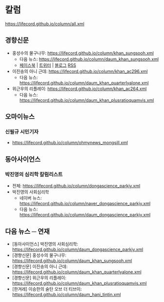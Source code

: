 # 칼럼
https://lifecord.github.io/column/all.xml

## 경향신문
- 홍성수의 물구나무: https://lifecord.github.io/column/khan_sungsooh.xml
  - 다음 뉴스: https://lifecord.github.io/column/daum_khan_sungsooh.xml
  - [페이스북](https://www.facebook.com/ssungsooh) | [트위터](https://twitter.com/sungsooh) | [블로그](https://transproms.tistory.com/) [RSS](https://transproms.tistory.com/rss)
- 이진송의 아니 근데: https://lifecord.github.io/column/khan_ac296.xml
  - 다음 뉴스: https://lifecord.github.io/column/daum_khan_quarterlyalone.xml
- 위근우의 리플레이: https://lifecord.github.io/column/khan_ac264.xml
  - 다음 뉴스: https://lifecord.github.io/column/daum_khan_plusratioquamvis.xml

## 오마이뉴스
### 신필규 시민기자
- https://lifecord.github.io/column/ohmynews_mongsill.xml

## 동아사이언스
### 박진영의 심리학 칼럼리스트
- 전체: https://lifecord.github.io/column/dongascience_parkjy.xml
- 박진영의 사회심리학
  - 네이버 뉴스: https://lifecord.github.io/column/naver_dongascience_parkjy.xml
  - 다음 뉴스: https://lifecord.github.io/column/daum_dongascience_parkjy.xml

## 다음 뉴스 ─ 연재
- [동아사이언스] 박진영의 사회심리학: https://lifecord.github.io/column/daum_dongascience_parkjy.xml
- [경향신문] 홍성수의 물구나무: https://lifecord.github.io/column/daum_khan_sungsooh.xml
- [경향신문] 이진송의 아니 근데: https://lifecord.github.io/column/daum_khan_quarterlyalone.xml
- [경향신문] 위근우의 리플레이: https://lifecord.github.io/column/daum_khan_plusratioquamvis.xml
- [한겨레] 이승한의 술탄 오브 더 티브이: https://lifecord.github.io/column/daum_hani_tintin.xml
